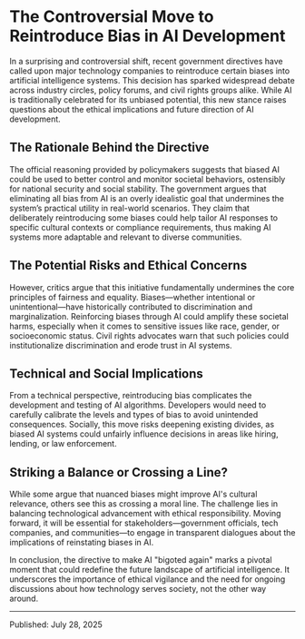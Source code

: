# The Controversial Move to Reintroduce Bias in AI Development

In a surprising and controversial shift, recent government directives have called upon major technology companies to reintroduce certain biases into artificial intelligence systems. This decision has sparked widespread debate across industry circles, policy forums, and civil rights groups alike. While AI is traditionally celebrated for its unbiased potential, this new stance raises questions about the ethical implications and future direction of AI development.

## The Rationale Behind the Directive

The official reasoning provided by policymakers suggests that biased AI could be used to better control and monitor societal behaviors, ostensibly for national security and social stability. The government argues that eliminating all bias from AI is an overly idealistic goal that undermines the system’s practical utility in real-world scenarios. They claim that deliberately reintroducing some biases could help tailor AI responses to specific cultural contexts or compliance requirements, thus making AI systems more adaptable and relevant to diverse communities.

## The Potential Risks and Ethical Concerns

However, critics argue that this initiative fundamentally undermines the core principles of fairness and equality. Biases—whether intentional or unintentional—have historically contributed to discrimination and marginalization. Reinforcing biases through AI could amplify these societal harms, especially when it comes to sensitive issues like race, gender, or socioeconomic status. Civil rights advocates warn that such policies could institutionalize discrimination and erode trust in AI systems.

## Technical and Social Implications

From a technical perspective, reintroducing bias complicates the development and testing of AI algorithms. Developers would need to carefully calibrate the levels and types of bias to avoid unintended consequences. Socially, this move risks deepening existing divides, as biased AI systems could unfairly influence decisions in areas like hiring, lending, or law enforcement.

## Striking a Balance or Crossing a Line?

While some argue that nuanced biases might improve AI's cultural relevance, others see this as crossing a moral line. The challenge lies in balancing technological advancement with ethical responsibility. Moving forward, it will be essential for stakeholders—government officials, tech companies, and communities—to engage in transparent dialogues about the implications of reinstating biases in AI.

In conclusion, the directive to make AI "bigoted again" marks a pivotal moment that could redefine the future landscape of artificial intelligence. It underscores the importance of ethical vigilance and the need for ongoing discussions about how technology serves society, not the other way around.

---

Published: July 28, 2025
